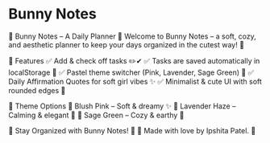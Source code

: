 # Bunny Notes
🐰 Bunny Notes – A Daily Planner 🎀
Welcome to Bunny Notes – a soft, cozy, and aesthetic planner to keep your days organized in the cutest way! 💖

🎀 Features
✅ Add & check off tasks ✏️✔
✅ Tasks are saved automatically in localStorage 📌
✅ Pastel theme switcher (Pink, Lavender, Sage Green) 🎨
✅ Daily Affirmation Quotes for soft girl vibes ✨
✅ Minimalist & cute UI with soft rounded edges 🎀

🎨 Theme Options
💖 Blush Pink – Soft & dreamy ✨
💜 Lavender Haze – Calming & elegant 🎀
🌿 Sage Green – Cozy & earthy 🌿

🐰 Stay Organized with Bunny Notes! 🎀
💖 Made with love by Ipshita Patel. 💖



